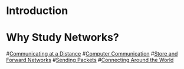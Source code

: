 #  Introduction
# Why Study Networks?

#[Communicating at a Distance](../sketchnote/Distance_Comm.png)
#[Computer Communication](../sketchnote/Comp_Comm.png)
#[Store and Forward Networks](../sketchnote/Store_Fwd.png)
#[Sending Packets](../sketchnote/Packets.png)
#[Connecting Around the World](../sketchnote/Conn_around_world_HOP.png)
